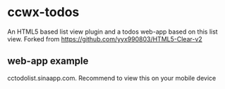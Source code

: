ccwx-todos
==========

An HTML5 based list view plugin and a todos web-app based on this list view. Forked from https://github.com/yyx990803/HTML5-Clear-v2

web-app example
----------
cctodolist.sinaapp.com. Recommend to view this on your mobile device
